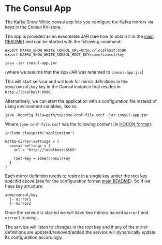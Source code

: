 # The Consul App

The Kafka Snow White consul app lets you configure the Kafka mirrors via keys in the Consul KV-store. 

The app is provided as an executable JAR (see how to obtain it in the [main README](../README.md)) and can be started with the following command:
```
export KAFKA_SNOW_WHITE_CONSUL_URL=http://localhost:8500
export KAFKA_SNOW_WHITE_CONSUL_ROOT_KEY=some/consul/key

java -jar consul-app.jar
```

(where we assume that the app JAR was renamed to `consul-app.jar`)

This will start service and will look for mirror definitions in the `some/consul/key` key in the Consul instance that resides in `http://localhost:8500`.

Alternatively, we can start the application with a configuration file instead of using environment variables, like so:
```
java -Dconfig.file=path/to/some-conf-file.conf -jar consul-app.jar 
```

Where `some-conf-file.conf` has the following content (in [HOCON format](https://github.com/lightbend/config/blob/master/HOCON.md)):
```
include classpath("application")

kafka-mirror-settings = {
  consul-settings = {
    url = "http://localhost:8500"

    root-key = some/consul/key
  }
}
```

Each mirror definition needs to reside in a single key under the root key specifid above (see for the configuration format [main README](../README.md)). So if we have key structure:
```
some/consul/key
  |- mirror1
  |- mirror2
```

Once the service is started we will have two mirrors named `mirror1` and `mirror2` running.

The service will listen to changes in the root key and if any of the mirror definitions are updated/removed/added the service will dynamically update its configuration accordingly.
